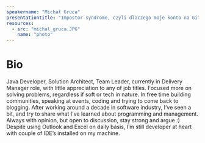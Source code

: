 ```yaml
---
speakername: "Michał Gruca"
presentationtitle: "Impostor syndrome, czyli dlaczego moje konto na Githubie jest puste"
resources:
  - src: "michal_gruca.JPG"
    name: "photo"
---
```


# Bio

Java Developer, Solution Architect, Team Leader, currently in Delivery Manager role, with little appreciation to any of job titles. Focused more on solving problems, regardless if soft or tech in nature. In free time building communities, speaking at events, coding and trying to come back to blogging. After working around a decade in software industry, I’ve seen a bit, and try to share what I’ve learned about programming and management. Always with opinion, but open to discussion, stay strong and argue :) Despite using Outlook and Excel on daily basis, I’m still developer at heart with couple of IDE’s installed on my machine.
